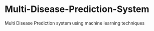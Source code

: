 # Multi-Disease-Prediction-System
Multi Disease Prediction system using machine learning techniques

